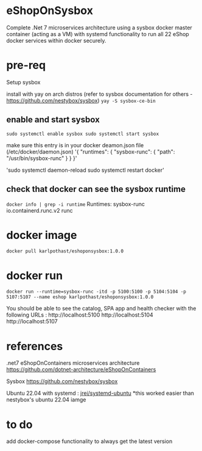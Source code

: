 # eShopOnSysbox
Complete .Net 7 microservices architecture using a sysbox docker master container (acting as a VM) with systemd functionality to run all 22 eShop docker services within docker securely. 

# pre-req
Setup sysbox

install with yay on arch distros (refer to sysbox documentation for others - https://github.com/nestybox/sysbox) 
`yay -S sysbox-ce-bin`

enable and start sysbox
-----------------------
`sudo systemctl enable sysbox
sudo systemctl start sysbox`

make sure this entry is in your docker deamon.json file (/etc/docker/daemon.json)
'{
    "runtimes": {
        "sysbox-runc": {
            "path": "/usr/bin/sysbox-runc"
        }
    }
}'

'sudo systemctl daemon-reload 
sudo systemctl restart docker'

check that docker can see the sysbox runtime
--------------------------------------------
`docker info | grep -i runtime`
Runtimes: sysbox-runc io.containerd.runc.v2 runc

# docker image
`docker pull karlpothast/eshoponsysbox:1.0.0`

# docker run
`docker run --runtime=sysbox-runc -itd -p 5100:5100 -p 5104:5104 -p 5107:5107 --name eshop karlpothast/eshoponsysbox:1.0.0`

You should be able to see the catalog, SPA app and health checker with the following URLs :
http://localhost:5100
http://localhost:5104
http://localhost:5107

# references
.net7 eShopOnContainers microservices architecture
https://github.com/dotnet-architecture/eShopOnContainers

Sysbox
https://github.com/nestybox/sysbox

Ubuntu 22.04 with systemd :
[jrei/systemd-ubuntu](https://hub.docker.com/r/jrei/systemd-ubuntu)
*this worked easier than nestybox's ubuntu 22.04 iamge

# to do
add docker-compose functionality to always get the latest version
